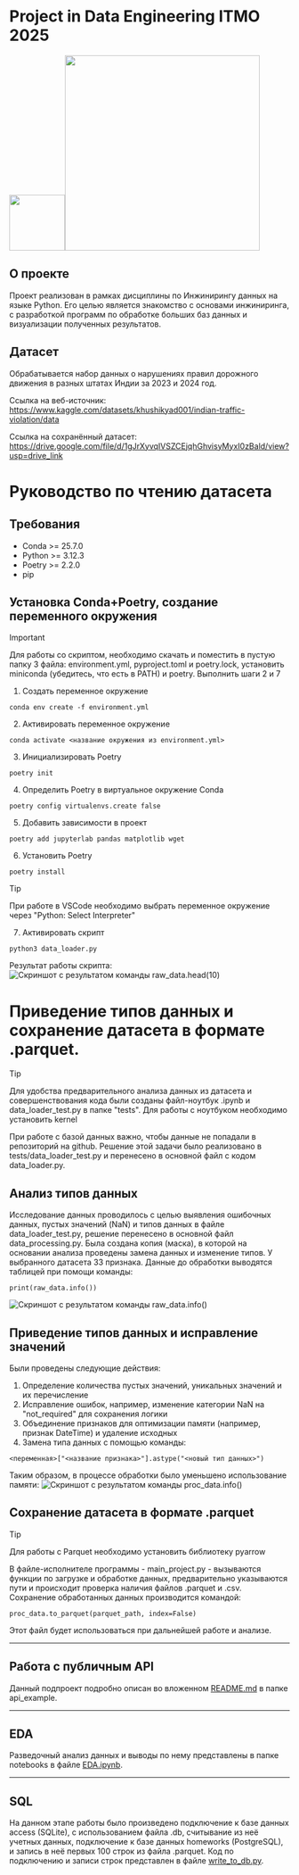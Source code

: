 # Project in Data Engineering ITMO 2025
<div id="header" align="left">
  <img src="https://media0.giphy.com/media/v1.Y2lkPTc5MGI3NjExd3IzMGtmNm9menh0OGJzb3hxY2trZG44YTJ5cWViN3FjaTE2aHlsaCZlcD12MV9pbnRlcm5hbF9naWZfYnlfaWQmY3Q9cw/WoRCBZFcLqGt2iANB1/giphy.gif" width="100"/><img src="https://media0.giphy.com/media/v1.Y2lkPTc5MGI3NjExN3BkMzgzNzlyOGZlc256YXc4YXNidmhydGhydGpicHphNTd2dW5tciZlcD12MV9pbnRlcm5hbF9naWZfYnlfaWQmY3Q9Zw/dyzew7Py7bnW9DiJJj/giphy.gif" width="350"/>
</div>

## О проекте
  Проект реализован в рамках дисциплины по Инжинирингу данных на языке Python. Его целью является знакомство с основами инжиниринга, c разработкой программ по обработке больших баз данных и визуализации полученных результатов.

## Датасет
  Обрабатывается набор данных о нарушениях правил дорожного движения в разных штатах Индии за 2023 и 2024 год.
  
Ссылка на веб-источник: https://www.kaggle.com/datasets/khushikyad001/indian-traffic-violation/data

Ссылка на сохранённый датасет: https://drive.google.com/file/d/1gJrXyvqIVSZCEjqhGhvisyMyxI0zBald/view?usp=drive_link


# Руководство по чтению датасета

## Требования
  - Conda >= 25.7.0
  - Python >= 3.12.3
  - Poetry >= 2.2.0
  - pip

## Установка Conda+Poetry, создание переменного окружения
  > [!IMPORTANT]
  > Для работы со скриптом, необходимо скачать и поместить в пустую папку 3 файла: environment.yml, pyproject.toml и poetry.lock, установить miniconda (убедитесь, что есть в PATH) и poetry. Выполнить шаги 2 и 7

1. Создать переменное окружение
```
cоnda env create -f environment.yml
```
2. Активировать переменное окружение
```
cоnda activate <название окружения из environment.yml>
```
3. Инициализировать Poetry
```
poetry init
```
4. Определить Poetry в виртуальное окружение Сonda
```
poetry config virtualenvs.create false
```
5. Добавить зависимости в проект
```
poetry add jupyterlab pandas matplotlib wget
```
6. Установить Poetry
```
poetry install
```
> [!TIP]
> При работе в VSCode необходимо выбрать переменное окружение через "Python: Select Interpreter"

7. Активировать скрипт
```
python3 data_loader.py
```
  Результат работы скрипта:
![Скриншот с результатом команды raw_data.head(10)](images/image_data_10rows.png)

# Приведение типов данных и сохранение датасета в формате .parquet.

> [!TIP]
> Для удобства предварительного анализа данных из датасета и совершенствования кода были созданы файл-ноутбук .ipynb и data_loader_test.py в папке "tests". Для работы с ноутбуком необходимо установить kernel

При работе с базой данных важно, чтобы данные не попадали в репозиторий на github. Решение этой задачи было реализовано в tests/data_loader_test.py и перенесено в основной файл с кодом data_loader.py.

## Анализ типов данных
Исследование данных проводилось с целью выявления ошибочных данных, пустых значений (NaN) и типов данных в файле data_loader_test.py, решение перенесено в основной файл data_processing.py.
Была создана копия (маска), в которой на основании анализа проведены замена данных и изменение типов.
У выбранного датасета 33 признака. Данные до обработки выводятся таблицей при помощи команды:
```
print(raw_data.info())
```
![Скриншот с результатом команды raw_data.info()](images/data_before.jpg)

## Приведение типов данных и исправление значений
Были проведены следующие действия:
1. Определение количества пустых значений, уникальных значений и их перечисление
2. Исправление ошибок, например, изменение категории NaN на "not_required" для сохранения логики
3. Объединение признаков для оптимизации памяти (например, признак DateTime) и удаление исходных
4. Замена типа данных с помощью команды:
```
<переменная>["<название признака>"].astype("<новый тип данных>")
```
Таким образом, в процессе обработки было уменьшено использование памяти:
![Скриншот с результатом команды proc_data.info()](images/data_after.jpg)

## Сохранение датасета в формате .parquet

> [!TIP]
> Для работы с Parquet необходимо установить библиотеку pyarrow

В файле-исполнителе программы - main_project.py - вызываются функции по загрузке и обработке данных, предварительно указываются пути и происходит проверка наличия файлов .parquet и .csv.
Сохранение обработанных данных производится командой:
```
proc_data.to_parquet(parquet_path, index=False)
```
Этот файл будет использоваться при дальнейшей работе и анализе.

---
## Работа с публичным API
Данный подпроект подробно описан во вложенном [README.md](./api_example/README.md) в папке api_example.

---
## EDA
Разведочный анализ данных и выводы по нему представлены в папке notebooks в файле [EDA.ipynb](./notebooks/EDA.ipynb).

---
## SQL
На данном этапе работы было произведено подключение к базе данных access (SQLite), с использованием файла .db, считывание из неё учетных данных, подключение к базе данных homeworks (PostgreSQL), и запись в неё первых 100 строк из файла .parquet.
Код по подключению и записи строк представлен в файле [write_to_db.py](./write_to_db.py).
